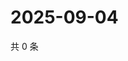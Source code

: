 # 2025-09-04

共 0 条

<!-- BEGIN ZHIHUQUESTIONS -->
<!-- 最后更新时间 Thu Sep 04 2025 21:20:40 GMT+0800 (China Standard Time) -->

<!-- END ZHIHUQUESTIONS -->
